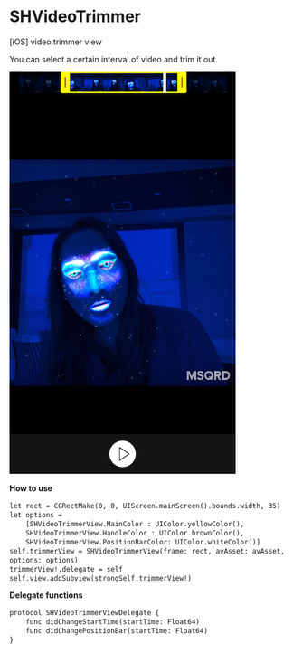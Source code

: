 # SHVideoTrimmer
[iOS] video trimmer view

You can select a certain interval of video and trim it out.

![ScreenShot](/img/img1.png)

**How to use**
```
let rect = CGRectMake(0, 0, UIScreen.mainScreen().bounds.width, 35)
let options = 
    [SHVideoTrimmerView.MainColor : UIColor.yellowColor(),
    SHVideoTrimmerView.HandleColor : UIColor.brownColor(),
    SHVideoTrimmerView.PositionBarColor: UIColor.whiteColor()]
self.trimmerView = SHVideoTrimmerView(frame: rect, avAsset: avAsset, options: options)
trimmerView!.delegate = self
self.view.addSubview(strongSelf.trimmerView!)
```

**Delegate functions**
```
protocol SHVideoTrimmerViewDelegate {
    func didChangeStartTime(startTime: Float64)
    func didChangePositionBar(startTime: Float64)
}
```
